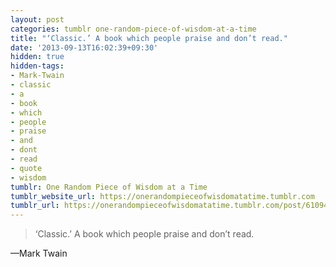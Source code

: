 ```yaml
---
layout: post
categories: tumblr one-random-piece-of-wisdom-at-a-time
title: "‘Classic.’ A book which people praise and don’t read."
date: '2013-09-13T16:02:39+09:30'
hidden: true
hidden-tags:
- Mark-Twain
- classic
- a
- book
- which
- people
- praise
- and
- dont
- read
- quote
- wisdom
tumblr: One Random Piece of Wisdom at a Time
tumblr_website_url: https://onerandompieceofwisdomatatime.tumblr.com
tumblr_url: https://onerandompieceofwisdomatatime.tumblr.com/post/61094498735/classic-a-book-which-people-praise-and-dont
---
```

> ‘Classic.’ A book which people praise and don’t read.

—Mark Twain
